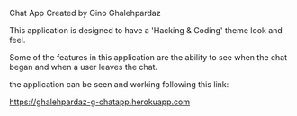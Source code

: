 Chat App
Created by Gino Ghalehpardaz


This application is designed to have a 'Hacking & Coding' theme look and feel.

Some of the features in this application are the ability to see when the chat began and when a user leaves the chat.

the application can be seen and working following this link:

https://ghalehpardaz-g-chatapp.herokuapp.com




